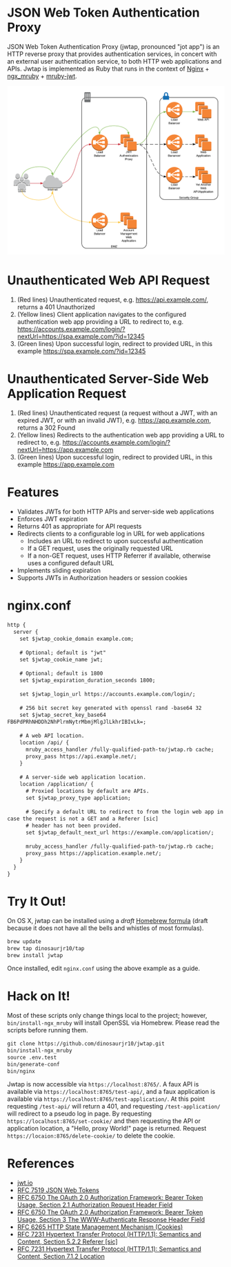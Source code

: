 # JSON Web Token Authentication Proxy
JSON Web Token Authentication Proxy (jwtap, pronounced "jot app") is an HTTP reverse proxy that provides authentication
services, in concert with an external user authentication service, to both HTTP web applications and APIs. Jwtap is
implemented as Ruby that runs in the context of [Nginx](http://nginx.org/) + [ngx_mruby](http://ngx.mruby.org/) + [mruby-jwt](https://github.com/prevs-io/mruby-jwt).

![jwtap](doc/jwtap.png)
# Unauthenticated Web API Request
1. (Red lines) Unauthenticated request, e.g. https://api.example.com/, returns a 401 Unauthorized
2. (Yellow lines) Client application navigates to the configured authentication web app providing a URL to redirect to,
   e.g. https://accounts.example.com/login/?nextUrl=https://spa.example.com/?id=12345
3. (Green lines) Upon successful login, redirect to provided URL, in this example https://spa.example.com/?id=12345

# Unauthenticated Server-Side Web Application Request
1. (Red lines) Unauthenticated request (a request without a JWT, with an expired JWT, or with an invalid JWT), e.g.
   https://app.example.com, returns a 302 Found
2. (Yellow lines) Redirects to the authentication web app providing a URL to redirect to, e.g.
   https://accounts.example.com/login/?nextUrl=https://app.example.com
3. (Green lines) Upon successful login, redirect to provided URL, in this example https://app.example.com

# Features
* Validates JWTs for both HTTP APIs and server-side web applications
* Enforces JWT expiration
* Returns 401 as appropriate for API requests
* Redirects clients to a configurable log in URL for web applications
  * Includes an URL to redirect to upon successful authentication
  * If a GET request, uses the originally requested URL
  * If a non-GET request, uses HTTP Referrer if available, otherwise uses a configured default URL
* Implements sliding expiration
* Supports JWTs in Authorization headers or session cookies

# nginx.conf
```
http {
  server {
    set $jwtap_cookie_domain example.com;
    
    # Optional; default is "jwt"
    set $jwtap_cookie_name jwt;
    
    # Optional; default is 1800
    set $jwtap_expiration_duration_seconds 1800;
    
    set $jwtap_login_url https://accounts.example.com/login/;

    # 256 bit secret key generated with openssl rand -base64 32
    set $jwtap_secret_key_base64 FB6PdPRhNHDDh2NhPlrmNytrMbmjMlgJlLkhrIBIvLk=;

    # A web API location.
    location /api/ {
      mruby_access_handler /fully-qualified-path-to/jwtap.rb cache;
      proxy_pass https://api.example.net/;
    }

    # A server-side web application location.
    location /application/ {
      # Proxied locations by default are APIs.
      set $jwtap_proxy_type application;

      # Specify a default URL to redirect to from the login web app in case the request is not a GET and a Referer [sic]
      # header has not been provided.
      set $jwtap_default_next_url https://example.com/application/;

      mruby_access_handler /fully-qualified-path-to/jwtap.rb cache;
      proxy_pass https://application.example.net/;
    }
  }
}
```

# Try It Out!
On OS X, jwtap can be installed using a _draft_ [Homebrew formula](https://github.com/dinosaurjr10/homebrew-tap/blob/master/jwtap.rb)
(draft because it does not have all the bells and whistles of most formulas).
```
brew update
brew tap dinosaurjr10/tap
brew install jwtap
```
Once installed, edit `nginx.conf` using the above example as a guide.

# Hack on It!
Most of these scripts only change things local to the project; however, `bin/install-ngx_mruby` will install OpenSSL via
Homebrew. Please read the scripts before running them.
```
git clone https://github.com/dinosaurjr10/jwtap.git
bin/install-ngx_mruby
source .env.test
bin/generate-conf
bin/nginx
```
Jwtap is now accessible via `https://localhost:8765/`. A faux API is available via `https://localhost:8765/test-api/`, and
a faux application is available via `https://localhost:8765/test-application/`. At this point requesting `/test-api/`
will return a 401, and requesting `/test-application/` will redirect to a pseudo log in page. By requesting
`https://localhost:8765/set-cookie/` and then requesting the API or application location, a "Hello, proxy World!" page is
returned. Request `https://locaion:8765/delete-cookie/` to delete the cookie.

# References
* [jwt.io](https://jwt.io/)
* [RFC 7519 JSON Web Tokens](https://tools.ietf.org/html/rfc7519)
* [RFC 6750 The OAuth 2.0 Authorization Framework: Bearer Token Usage, Section 2.1 Authorization Request Header Field](https://tools.ietf.org/html/rfc6750#section-2.1)
* [RFC 6750 The OAuth 2.0 Authorization Framework: Bearer Token Usage, Section 3 The WWW-Authenticate Response Header Field](https://tools.ietf.org/html/rfc6750#section-3)
* [RFC 6265 HTTP State Management Mechanism (Cookies)](https://tools.ietf.org/html/rfc6265)
* [RFC 7231 Hypertext Transfer Protocol (HTTP/1.1): Semantics and Content, Section 5.2.2 Referer [sic]](https://tools.ietf.org/html/rfc7231#section-5.5.2)
* [RFC 7231 Hypertext Transfer Protocol (HTTP/1.1): Semantics and Content, Section 7.1.2 Location](https://tools.ietf.org/html/rfc7231#section-7.1.2)
